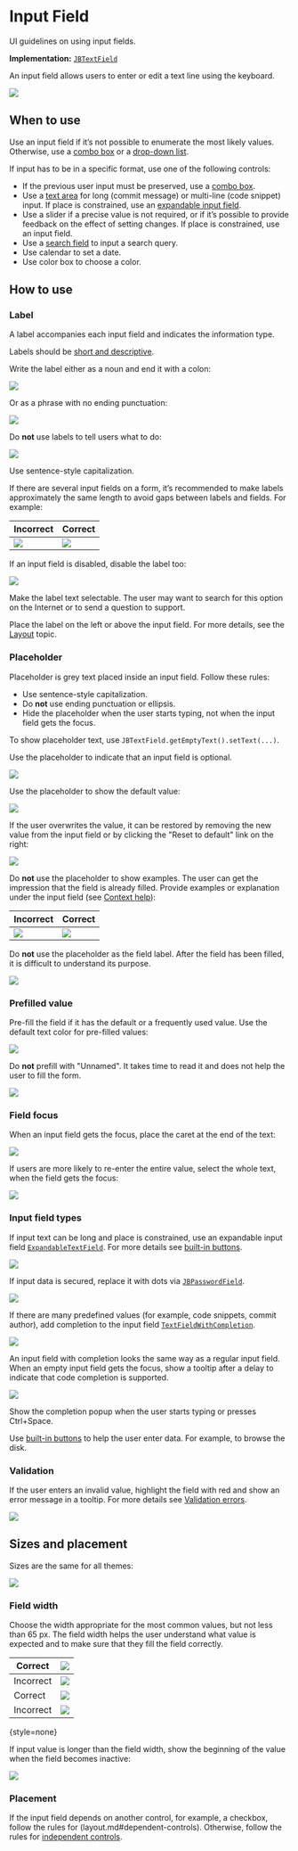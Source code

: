 <!-- Copyright 2000-2024 JetBrains s.r.o. and contributors. Use of this source code is governed by the Apache 2.0 license. -->

# Input Field

<link-summary>UI guidelines on using input fields.</link-summary>

<tldr>

**Implementation:** [`JBTextField`](%gh-ic%/platform/platform-api/src/com/intellij/ui/components/JBTextField.java)

</tldr>

An input field allows users to enter or edit a text line using the keyboard.

![](input_field_example.png)


## When to use

Use an input field if it’s not possible to enumerate the most likely values. Otherwise, use a [combo box](combo_box.md) or a [drop-down list](drop_down.md).

If input has to be in a specific format, use one of the following controls:

* If the previous user input must be preserved, use a [combo box](combo_box.md).
* Use a [text area](text_area.md) for long (commit message) or multi-line (code snippet) input. If place is constrained, use an [expandable input field](#input-field-types).
* Use a slider if a precise value is not required, or if it’s possible to provide feedback on the effect of setting changes. If place is constrained, use an input field.
* Use a [search field](search_field.md) to input a search query.
* Use calendar to set a date.
* Use color box to choose a color.


## How to use

### Label

A label accompanies each input field and indicates the information type.

Labels should be [short and descriptive](writing_short.md).

Write the label either as a noun and end it with a colon:

![](label_noun.png)

Or as a phrase with no ending punctuation:

![](label_sentence.png)


Do **not** use labels to tell users what to do:

![](user_action.png)

Use sentence-style capitalization.

If there are several input fields on a form, it’s recommended to make labels approximately the same length to avoid gaps between labels and fields. For example:

| Incorrect                      | Correct                          |
|--------------------------------|----------------------------------|
| ![](several_labels_length.png) | ![](several_labels_length_1.png) |

If an input field is disabled, disable the label too:

![](label_disabled.png)

Make the label text selectable. The user may want to search for this option on the Internet or to send a question to support.

Place the label on the left or above the input field. For more details, see the [Layout](layout.md) topic.


### Placeholder
Placeholder is grey text placed inside an input field. Follow these rules:
* Use sentence-style capitalization.
* Do **not** use ending punctuation or ellipsis.
* Hide the placeholder when the user starts typing, not when the input field gets the focus.

To show placeholder text, use `JBTextField.getEmptyText().setText(...)`.

Use the placeholder to indicate that an input field is optional.

![](placeholder_optional.png)

Use the placeholder to show the default value:

![](placeholder_default.png)

If the user overwrites the value, it can be restored by removing the new value from the input field or by clicking the "Reset to default" link on the right:

![](placeholder_reset.png)

Do **not** use the placeholder to show examples. The user can get the impression that the field is already filled. Provide examples or explanation under the input field (see [Context help](context_help.md)):

| Incorrect                     | Correct                         |
|-------------------------------|---------------------------------|
| ![](placeholder_examples.png) | ![](placeholder_examples_1.png) |

Do **not** use the placeholder as the field label. After the field has been filled, it is difficult to understand its purpose.

![](placeholder_label.png)

### Prefilled value
Pre-fill the field if it has the default or a frequently used value. Use the default text color for pre-filled values:

![](prefill.png)

Do **not** prefill with "Unnamed". It takes time to read it and does not help the user to fill the form.

![](prefill_unnamed.png)

### Field focus
When an input field gets the focus, place the caret at the end of the text:

![](focus_end.png)

If users are more likely to re-enter the entire value, select the whole text, when the field gets the focus:

![](focus_all.png)


### Input field types

If input text can be long and place is constrained, use an expandable input field [`ExpandableTextField`](%gh-ic%/platform/platform-api/src/com/intellij/ui/components/fields/ExpandableTextField.java).
For more details see [built-in buttons](built_in_button.md#expand-field).

![](expandable_1.png)

If input data is secured, replace it with dots via [`JBPasswordField`](%gh-ic%/platform/platform-api/src/com/intellij/ui/components/JBPasswordField.java).

![](password.png)

If there are many predefined values (for example, code snippets, commit author), add completion to the input field [`TextFieldWithCompletion`](%gh-ic%/platform/platform-impl/src/com/intellij/util/textCompletion/TextFieldWithCompletion.java).

![](input_field_completion.png)

An input field with completion looks the same way as a regular input field. When an empty input field gets the focus, show a tooltip after a delay to indicate that code completion is supported.

![](completion_tooltip.png)

Show the completion popup when the user starts typing or presses <shortcut>Ctrl+Space</shortcut>.

Use [built-in buttons](built_in_button.md) to help the user enter data. For example, to browse the disk.


### Validation
If the user enters an invalid value, highlight the field with red and show an error message in a tooltip. For more details see [Validation errors](validation_errors.md).

![](input_field_error.png)


## Sizes and placement

Sizes are the same for all themes:

![](input_field_sizes.png)

### Field width

Choose the width appropriate for the most common values, but not less than 65 px. The field width helps the user understand what value is expected and to make sure that they fill the field correctly.

| Correct   | ![](input_field_size_1.png) |
|-----------|-----------------------------|
| Incorrect | ![](input_field_size_2.png) |
| Correct   | ![](input_field_size_3.png) |
| Incorrect | ![](input_field_size_4.png) |
{style=none}

If input value is longer than the field width, show the beginning of the value when the field becomes inactive:

![](size_long_name.png)

### Placement

If the input field depends on another control, for example, a checkbox, follow the rules for (layout.md#dependent-controls). Otherwise, follow the rules for [independent controls](layout.md#independent-controls).

<!--
![](sizes_label.png)

![](sizes_button.png)

![](sizes_several.png)
-->
